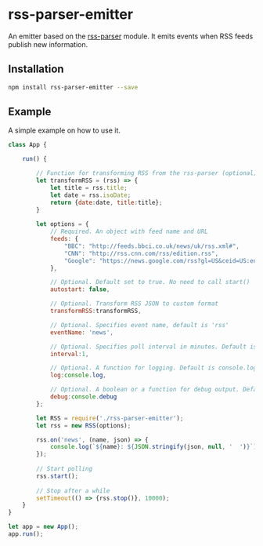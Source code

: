 # rss-parser-emitter

An emitter based on the [rss-parser](https://www.npmjs.com/package/rss-parser) module. It emits events when RSS feeds publish new information.

## Installation

````bash
npm install rss-parser-emitter --save
````

## Example

A simple example on how to use it.

````javascript
class App {

	run() {

		// Function for transforming RSS from the rss-parser (optional)
		let transformRSS = (rss) => {
			let title = rss.title;
			let date = rss.isoDate;
			return {date:date, title:title};
		}
		
		let options = {
			// Required. An object with feed name and URL
			feeds: {
                "BBC": "http://feeds.bbci.co.uk/news/uk/rss.xml#",
                "CNN": "http://rss.cnn.com/rss/edition.rss",
                "Google": "https://news.google.com/rss?gl=US&ceid=US:en&hl=en-US"
			},

			// Optional. Default set to true. No need to call start()
			autostart: false,

			// Optional. Transform RSS JSON to custom format
			transformRSS:transformRSS,

			// Optional. Specifies event name, default is 'rss'
			eventName: 'news',

			// Optional. Specifies poll interval in minutes. Default is 5.
			interval:1,

			// Optional. A function for logging. Default is console.log
			log:console.log,

			// Optional. A boolean or a function for debug output. Default is false. If true, console.debug is used.
			debug:console.debug
		};

		let RSS = require('./rss-parser-emitter');
		let rss = new RSS(options);

		rss.on('news', (name, json) => {
			console.log(`${name}: ${JSON.stringify(json, null, '  ')}`);
		});
		
		// Start polling
		rss.start();
		
		// Stop after a while
		setTimeout(() => {rss.stop()}, 10000);
	}
}

let app = new App();
app.run();

````
